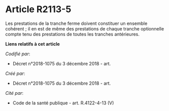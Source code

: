 # Article R2113-5

Les prestations de la tranche ferme doivent constituer un ensemble cohérent ; il en est de même des prestations de chaque
tranche optionnelle compte tenu des prestations de toutes les tranches antérieures.

**Liens relatifs à cet article**

_Codifié par_:

  - Décret n°2018-1075 du 3 décembre 2018 - art.

_Créé par_:

  - Décret n°2018-1075 du 3 décembre 2018 - art.

_Cité par_:

  - Code de la santé publique - art. R.4122-4-13 (V)
